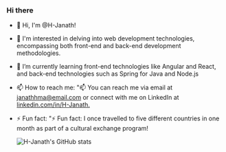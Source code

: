 ### Hi there
- 👋 Hi, I'm @H-Janath!
- 👀 I'm interested in delving into web development technologies, encompassing both front-end and back-end development methodologies.
- 🌱 I’m currently learning front-end technologies like Angular and React, and back-end technologies such as Spring for Java and Node.js
- 📫 How to reach me: "📫 You can reach me via email at janathhma@email.com or connect with me on LinkedIn at [linkedin.com/in/H-Janath.](https://www.linkedin.com/in/janath-h-m-a-b5a527230/)
- ⚡ Fun fact: "⚡ Fun fact: I once travelled to five different countries in one month as part of a cultural exchange program!

  ![H-Janath's GitHub stats](https://github-readme-stats.vercel.app/api?username=H-Janath&show_icons=true&theme=transparent)
<!---
H-Janath/H-Janath is a ✨ special ✨ repository because its `README.md` (this file) appears on your GitHub profile.
You can click the Preview link to take a look at your changes.
--->
